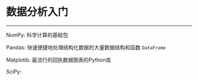 # 数据分析入门
---

NumPy: 科学计算的基础包

Pandas:
快速便捷地处理结构化数据的大量数据结构和函数
 `DataFrame`

Matplotib: 最流行的回执数据图表的Python库

SciPy:
